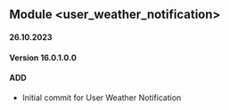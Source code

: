 ## Module <user_weather_notification>

#### 26.10.2023
#### Version 16.0.1.0.0
#### ADD
- Initial commit for User Weather Notification
